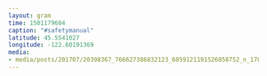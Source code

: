 ```yaml
---
layout: gram
time: 1501179604
caption: "#safetymanual"
latitude: 45.5541027
longitude: -122.60191369
media:
- media/posts/201707/20398367_766627386832123_6059121191526858752_n_17865890542181830.jpg
---
```

